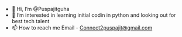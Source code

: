 - 👋 Hi, I’m @Puspajitguha
- 👀 I’m interested in learning initial codin in python and looking out for best tech talent
- 📫 How to reach me Email - Connect2puspajit@gmail.com
<!---
Puspajitguha/Puspajitguha is a ✨ special ✨ repository because its `README.md` (this file) appears on your GitHub profile.
You can click the Preview link to take a look at your changes.
--->
